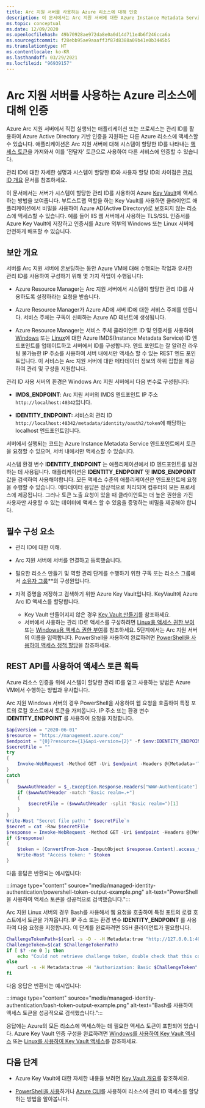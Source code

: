 ```yaml
---
title: Arc 지원 서버를 사용하는 Azure 리소스에 대해 인증
description: 이 문서에서는 Arc 지원 서버에 대한 Azure Instance Metadata Service 지원과 비밀을 사용하여 Azure 리소스 및 로컬에 대해 인증하는 방법을 설명합니다.
ms.topic: conceptual
ms.date: 12/09/2020
ms.openlocfilehash: 49b70928ae972da8e0a0d14d711e4b6f246cca6a
ms.sourcegitcommit: f28ebb95ae9aaaff3f87d8388a09b41e0b3445b5
ms.translationtype: HT
ms.contentlocale: ko-KR
ms.lasthandoff: 03/29/2021
ms.locfileid: "96939157"
---
```

# <a name="authenticate-against-azure-resources-with-arc-enabled-servers"></a>Arc 지원 서버를 사용하는 Azure 리소스에 대해 인증

Azure Arc 지원 서버에서 직접 실행되는 애플리케이션 또는 프로세스는 관리 ID를 활용하여 Azure Active Directory 기반 인증을 지원하는 다른 Azure 리소스에 액세스할 수 있습니다. 애플리케이션은 Arc 지원 서버에 대해 시스템이 할당한 ID를 나타내는 [액세스 토큰](../../active-directory/develop/developer-glossary.md#access-token)을 가져와서 이를 '전달자' 토큰으로 사용하여 다른 서비스에 인증할 수 있습니다.

관리 ID에 대한 자세한 설명과 시스템이 할당한 ID와 사용자 할당 ID의 차이점은 [관리 ID 개요](../../active-directory/managed-identities-azure-resources/overview.md) 문서를 참조하세요.

이 문서에서는 서버가 시스템이 할당한 관리 ID를 사용하여 Azure [Key Vault](../../key-vault/general/overview.md)에 액세스하는 방법을 보여줍니다. 부트스트랩 역할을 하는 Key Vault를 사용하면 클라이언트 애플리케이션에서 비밀을 사용하여 Azure AD(Active Directory)로 보호되지 않는 리소스에 액세스할 수 있습니다. 예를 들어 IIS 웹 서버에서 사용하는 TLS/SSL 인증서를 Azure Key Vault에 저장하고 인증서를 Azure 외부의 Windows 또는 Linux 서버에 안전하게 배포할 수 있습니다.

## <a name="security-overview"></a>보안 개요

서버를 Arc 지원 서버에 온보딩하는 동안 Azure VM에 대해 수행되는 작업과 유사한 관리 ID를 사용하여 구성하기 위해 몇 가지 작업이 수행됩니다:

- Azure Resource Manager는 Arc 지원 서버에서 시스템이 할당한 관리 ID를 사용하도록 설정하라는 요청을 받습니다.

- Azure Resource Manager가 Azure AD에 서버 ID에 대한 서비스 주체를 만듭니다. 서비스 주체는 구독이 신뢰하는 Azure AD 테넌트에 생성됩니다.

- Azure Resource Manager는 서비스 주체 클라이언트 ID 및 인증서를 사용하여 [Windows](../../virtual-machines/windows/instance-metadata-service.md) 또는 [Linux](../../virtual-machines/linux/instance-metadata-service.md)에 대한 Azure IMDS(Instance Metadata Service) ID 엔드포인트를 업데이트하고 서버에서 ID를 구성합니다. 엔드 포인트는 잘 알려진 라우팅 불가능한 IP 주소를 사용하여 서버 내에서만 액세스 할 수 있는 REST 엔드 포인트입니다. 이 서비스는 Arc 지원 서버에 대한 메타데이터 정보의 하위 집합을 제공하여 관리 및 구성을 지원합니다.

관리 ID 사용 서버의 환경은 Windows Arc 지원 서버에서 다음 변수로 구성됩니다:

- **IMDS_ENDPOINT**: Arc 지원 서버의 IMDS 엔드포인트 IP 주소 `http://localhost:40342`입니다.

- **IDENTITY_ENDPOINT:** 서비스의 관리 ID `http://localhost:40342/metadata/identity/oauth2/token`에 해당하는 localhost 엔드포인트입니다.

서버에서 실행되는 코드는 Azure Instance Metadata Service 엔드포인트에서 토큰을 요청할 수 있으며, 서버 내에서만 액세스할 수 있습니다.

시스템 환경 변수 **IDENTITY_ENDPOINT** 는 애플리케이션에서 ID 엔드포인트를 발견하는 데 사용됩니다. 애플리케이션은 **IDENTITY_ENDPOINT** 및 **IMDS_ENDPOINT** 값을 검색하여 사용해야합니다. 모든 액세스 수준의 애플리케이션은 엔드포인트에 요청을 수행할 수 있습니다. 메타데이터 응답은 정상적으로 처리되며 컴퓨터의 모든 프로세스에 제공됩니다. 그러나 토큰 노출 요청이 있을 때 클라이언트는 더 높은 권한을 가진 사용자만 사용할 수 있는 데이터에 액세스 할 수 있음을 증명하는 비밀을 제공해야 합니다.

## <a name="prerequisites"></a>필수 구성 요소

- 관리 ID에 대한 이해.
- Arc 지원 서버에 서버를 연결하고 등록했습니다.
- 필요한 리소스 만들기 및 역할 관리 단계를 수행하기 위한 구독 또는 리소스 그룹에서 [소유자 그룹](../../role-based-access-control/built-in-roles.md#owner)**의 구성원입니다.
- 자격 증명을 저장하고 검색하기 위한 Azure Key Vault입니다. KeyVault에 Azure Arc ID 액세스를 할당합니다.

    - Key Vault 만들어지지 않은 경우 [Key Vault 만들기](../../active-directory/managed-identities-azure-resources/tutorial-windows-vm-access-nonaad.md#create-a-key-vault-)를 참조하세요.
    - 서버에서 사용하는 관리 ID로 액세스를 구성하려면 [Linux용 액세스 권한 부여](../../active-directory/managed-identities-azure-resources/tutorial-linux-vm-access-nonaad.md#grant-access) 또는 [Windows용 액세스 권한 부여](../../active-directory/managed-identities-azure-resources/tutorial-windows-vm-access-nonaad.md#grant-access)를 참조하세요. 5단계에서는 Arc 지원 서버의 이름을 입력합니다. PowerShell을 사용하여 완료하려면 [PowerShell을 사용하여 액세스 정책 할당](../../key-vault/general/assign-access-policy-powershell.md)을 참조하세요.

## <a name="acquiring-an-access-token-using-rest-api"></a>REST API를 사용하여 액세스 토큰 획득

Azure 리소스 인증을 위해 시스템이 할당한 관리 ID를 얻고 사용하는 방법은 Azure VM에서 수행하는 방법과 유사합니다.

Arc 지원 Windows 서버의 경우 PowerShell을 사용하여 웹 요청을 호출하여 특정 포트의 로컬 호스트에서 토큰을 가져옵니다. IP 주소 또는 환경 변수 **IDENTITY_ENDPOINT** 를 사용하여 요청을 지정합니다.

```powershell
$apiVersion = "2020-06-01"
$resource = "https://management.azure.com/"
$endpoint = "{0}?resource={1}&api-version={2}" -f $env:IDENTITY_ENDPOINT,$resource,$apiVersion
$secretFile = ""
try
{
    Invoke-WebRequest -Method GET -Uri $endpoint -Headers @{Metadata='True'} -UseBasicParsing
}
catch
{
    $wwwAuthHeader = $_.Exception.Response.Headers["WWW-Authenticate"]
    if ($wwwAuthHeader -match "Basic realm=.+")
    {
        $secretFile = ($wwwAuthHeader -split "Basic realm=")[1]
    }
}
Write-Host "Secret file path: " $secretFile`n
$secret = cat -Raw $secretFile
$response = Invoke-WebRequest -Method GET -Uri $endpoint -Headers @{Metadata='True'; Authorization="Basic $secret"} -UseBasicParsing
if ($response)
{
    $token = (ConvertFrom-Json -InputObject $response.Content).access_token
    Write-Host "Access token: " $token
}
```

다음 응답은 반환되는 예시입니다:

:::image type="content" source="media/managed-identity-authentication/powershell-token-output-example.png" alt-text="PowerShell을 사용하여 액세스 토큰을 성공적으로 검색했습니다.":::

Arc 지원 Linux 서버의 경우 Bash를 사용해서 웹 요청을 호출하여 특정 포트의 로컬 호스트에서 토큰을 가져옵니다. IP 주소 또는 환경 변수 **IDENTITY_ENDPOINT** 를 사용하여 다음 요청을 지정합니다. 이 단계를 완료하려면 SSH 클라이언트가 필요합니다.

```bash
ChallengeTokenPath=$(curl -s -D - -H Metadata:true "http://127.0.0.1:40342/metadata/identity/oauth2/token?api-version=2019-11-01&resource=https%3A%2F%2Fmanagement.azure.com" | grep Www-Authenticate | cut -d "=" -f 2 | tr -d "[:cntrl:]")
ChallengeToken=$(cat $ChallengeTokenPath)
if [ $? -ne 0 ]; then
    echo "Could not retrieve challenge token, double check that this command is run with root privileges."
else
    curl -s -H Metadata:true -H "Authorization: Basic $ChallengeToken" "http://127.0.0.1:40342/metadata/identity/oauth2/token?api-version=2019-11-01&resource=https%3A%2F%2Fmanagement.azure.com"
fi
```

다음 응답은 반환되는 예시입니다:

:::image type="content" source="media/managed-identity-authentication/bash-token-output-example.png" alt-text="Bash를 사용하여 액세스 토큰을 성공적으로 검색했습니다.":::

응답에는 Azure의 모든 리소스에 액세스하는 데 필요한 액세스 토큰이 포함되어 있습니다. Azure Key Vault 인증 구성을 완료하려면 [Windows를 사용하여 Key Vault 액세스](../../active-directory/managed-identities-azure-resources/tutorial-windows-vm-access-nonaad.md#access-data) 또는 [Linux를 사용하여 Key Vault 액세스](../../active-directory/managed-identities-azure-resources/tutorial-linux-vm-access-nonaad.md#access-data)를 참조하세요.

## <a name="next-steps"></a>다음 단계

- Azure Key Vault에 대한 자세한 내용을 보려면 [Key Vault 개요](../../key-vault/general/overview.md)를 참조하세요.

- [PowerShell을 사용](../../active-directory/managed-identities-azure-resources/howto-assign-access-powershell.md)하거나 [Azure CLI](../../active-directory/managed-identities-azure-resources/howto-assign-access-cli.md)를 사용하여 리소스에 관리 ID 액세스를 할당하는 방법을 알아봅니다.